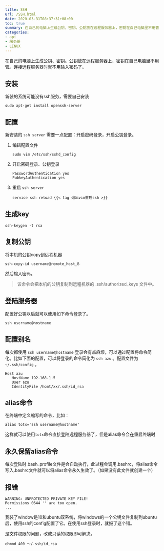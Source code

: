 ```yaml
---
title: SSH
url: /SSH.html
date: 2020-03-31T08:37:31+08:00
toc: true
summary: 在自己的电脑上生成公钥、密钥。公钥放在远程服务器上，密钥在自己电脑里不用管。连接远程服务器时就不用输入密码了。
categories:
- api
- 服务器
- LINUX
---
```


在自己的电脑上生成公钥、密钥。公钥放在远程服务器上，密钥在自己电脑里不用管。连接远程服务器时就不用输入密码了。

## 安装

新装的系统可能没有ssh服务，需要自己安装
```
sudo apt-get install openssh-server
```

## 配置

新安装的 `ssh server` 需要一点配置：开启密码登录，开启公钥登录。
1. 编辑配置文件
    ```
    sudo vim /etc/ssh/sshd_config
    ```
2. 开启密码登录、公钥登录
    ```
    PasswordAuthentication yes
    PubkeyAuthentication yes
    ```
3. 重启 `ssh server`
    ```
    service ssh reload {{< tag 退出vim重启ssh >}}
    ```
  
## 生成key
```shell
ssh-keygen -t rsa
```

## 复制公钥

将本机的公钥copy到远程机器
```shell
ssh-copy-id username@remote_host_B
```
然后输入密码。

> 该命令会把本机的公钥复制到远程机器的 .ssh/authorized_keys 文件中。

## 登陆服务器

配置好公钥以后就可以使用如下命令登录了。
```shell
ssh username@hostname
```

## 配置别名

每次都使用 `ssh username@hostname` 登录会有点麻烦，可以通过配置将命令简化。比如下面的配置，可以将登录的命令简化为 `ssh azu` 。配置文件为 `~/.ssh/config` 。
```
Host azu
   HostName 192.168.1.5
   User azu
   IdentityFile /homt/xx/.ssh/id_rsa
```

## alias命令
在终端中定义缩写的命令，比如：    
```
alias totx='ssh username@hostname'
```
这样就可以使用`totx`命令直接登陆远程服务器了，但是alias命令会在重启终端时

## 永久保留alias命令
每次登陆时.bash_profile文件是会自动执行，此过程会调用.bashrc，将alias命令写入.bashrc文件就可以将alias命令永久生效了。（如果没有此文件就创建一个）

## 报错

```
WARNING: UNPROTECTED PRIVATE KEY FILE!
Permissions 0644 '' are too open.
...
```

我装了window是10和ubuntu双系统，将windows的一个公钥文件复制到ubuntu后，使用ssh的config配置了它。在使用ssh登录时，就报了这个错。

是文件权限的问题，改成只读的权限即可解决。
```
chmod 400 ～/.ssh/id_rsa
```

## 